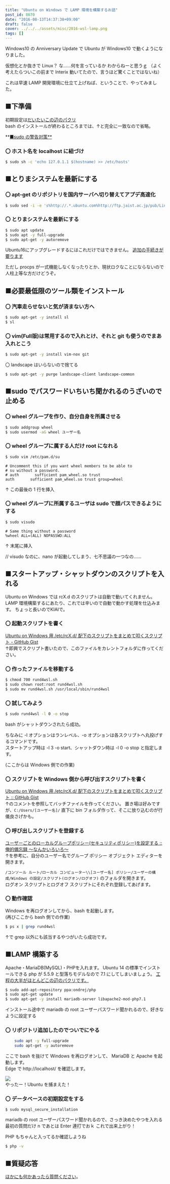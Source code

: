 ```yaml
---
title: "Ubuntu on Windows で LAMP 環境を構築するお話"
post_id: 8670
date: "2016-08-13T14:37:38+09:00"
draft: false
cover: ../../../assets/misc/2016-wsl-lamp.png
tags: []
---
```


Windows10 の Anniversary Update で Ubuntu が Windows10 で動くようになりました。

仮想化とか抜きで Linux？
な……何を言っているか わからねーと思うｇ
（よく考えたらついこの前まで Interix 動いてたので、言うほど驚くことではないね）

これは早速 LAMP 開発環境に仕立て上げねば、ということで、やってみました。

## ■下準備

初期設定は[だいたいこの辺のパクリ](http://qiita.com/Aruneko/items/c79810b0b015bebf30bb)  
bash のインストールが終わるところまでは、↑と完全に一致なので省略。

**[■sudo の警告対策**](http://qiita.com/ogomr/items/89e19829eb8cc08fcebb)

### 〇 ホスト名を localhost に紐づけ

```sh
$ sudo sh -c 'echo 127.0.1.1 $(hostname) >> /etc/hosts'
```

## ■とりまシステムを最新にする

### 〇 apt-get のリポジトリを国内サーバへ切り替えてアプデ高速化

```sh
$ sudo sed -i -e 's%http://.*.ubuntu.com%http://ftp.jaist.ac.jp/pub/Linux%g' /etc/apt/sources.list
```

### 〇 とりまシステムを最新にする

```sh
$ sudo apt update
$ sudo apt -y full-upgrade
$ sudo apt-get -y autoremove
```

Ubuntu16にアップグレードするにはこれだけではできません。
[追加の手続きが要ります](http://qiita.com/Aruneko/items/2670f42d36a7508c13bb)

ただし procps が一式機能しなくなったりとか、現状ロクなことにならないので人柱上等な方だけどうぞ。

## ■必要最低限のツール類をインストール

### 〇 汽車走らせないと気が済まない方へ

```sh
$ sudo apt-get -y install sl
$ sl
```

### 〇 vim(Full版)は常用するので入れとけ、それと git も使うのでまあ入れとこう

```sh
$ sudo apt-get -y install vim-nox git
```

〇 landscape はいらないので捨てる

```sh
$ sudo apt-get -y purge landscape-client landscape-common
```

## ■sudo でパスワードいちいち聞かれるのうざいので止める

### 〇 wheel グループを作り、自分自身を所属させる

```sh
$ sudo addgroup wheel
$ sudo usermod -aG wheel ユーザー名
```

### 〇 wheel グループに属する人だけ root になれる

```sh
$ sudo vim /etc/pam.d/su
```

```
# Uncomment this if you want wheel members to be able to
# su without a password.
# auth       sufficient pam_wheel.so trust
auth       sufficient pam_wheel.so trust group=wheel
```

↑ この最後の 1 行を挿入

### 〇 wheel グループに所属するユーザは sudo で顔パスできるようにする

```sh
$ sudo visudo
```

```
# Same thing without a password
%wheel ALL=(ALL) NOPASSWD:ALL
```

↑ 末尾に挿入

// visudo なのに、nano が起動してしまう、七不思議の一つなの……

## ■スタートアップ・シャットダウンのスクリプトを入れる

Ubuntu on Windows では rcX.d のスクリプトは自動で動いてくれません。
LAMP 環境構築するにあたり、これでは辛いので自動で動かす処理を仕込みます。
ちょっと長いのでKIAIで。

### 〇 起動スクリプトを書く

[Ubuntu on Windows 用 /etc/rcX.d/ 配下のスクリプトをまとめて叩くスクリプト - GitHub Gist](https://gist.github.com/danmaq/8825128e199c787b46ca61e4786447a8)  
↑即興でスクリプト書いたので、このファイルをカレントフォルダに作ってください。

### 〇 作ったファイルを移動する

```sh
$ chmod 700 rund4wsl.sh
$ sudo chown root:root rund4wsl.sh
$ sudo mv rund4wsl.sh /usr/local/sbin/rund4wsl
```

### 〇 試してみよう

``` sh
$ sudo rund4wsl -l 0 -o stop
```

bash がシャットダウンされたら成功。

ちなみに -l オプションはランレベル、-o オプションは各スクリプトへ丸投げするコマンドです。  
スタートアップ時は -l 3 -o start、シャットダウン時は -l 0 -o stop と指定します。

(ここからは Windows 側での作業)

### 〇 スクリプトを Windows 側から呼び出すスクリプトを書く

[Ubuntu on Windows 用 /etc/rcX.d/ 配下のスクリプトをまとめて叩くスクリプト :: GitHub Gist](https://gist.github.com/danmaq/8825128e199c787b46ca61e4786447a8)  
↑のコメントを参照してバッチファイルを作ってください。
置き場は好みですが、`C:/Users/[ユーザー名]/` 直下に bin フォルダ作って、そこに放り込むのが行儀良さげかも。

### 〇 呼び出しスクリプトを登録する

[ユーザーごとのローカルグループポリシー(セキュリティポリシー)を設定する :: 俺的備忘録 〜なんかいろいろ〜 ](https://orebibou.com/2015/03/%E3%83%A6%E3%83%BC%E3%82%B6%E3%83%BC%E3%81%94%E3%81%A8%E3%81%AE%E3%83%AD%E3%83%BC%E3%82%AB%E3%83%AB%E3%82%B0%E3%83%AB%E3%83%BC%E3%83%97%E3%83%9D%E3%83%AA%E3%82%B7%E3%83%BC%E3%82%BB%E3%82%AD%E3%83%A5/)  
↑を参考に、自分のユーザー名でグループ ポリシー オブジェクト エディターを開きます。

`/コンソール ルート/ローカル コンピューター\\[ユーザー名] ポリシー/ユーザーの構成/Windows の設定/スクリプト(ログオン/ログオフ)` のフォルダを開きます。  
ログオン スクリプトとログオフ スクリプトにそれぞれ登録してあげます。

### 〇 動作確認

Windows を再ログオンしてから、bash を起動します。  
(再びここから bash 側での作業)

```sh
$ ps x | grep rund4wsl
```

↑で grep 以外にも該当するやつがいたら成功です。

## ■LAMP 構築する

Apache・MariaDB(MySQL)・PHPを入れます。
Ubuntu 14 の標準でインストールできる php が 5.5.9 と型落ちモデルなので 7.1 にしてしまいましょう。
[工程の大半がほとんどこの辺のパクリです。](http://qiita.com/walrein/items/b0cc229619ac78852898)

```sh
$ sudo add-apt-repository ppa:ondrej/php
$ sudo apt-get update
$ sudo apt-get -y install mariadb-server libapache2-mod-php7.1
```

インストール途中で mariadb の root ユーザーパスワード聞かれるので、好きなように設定する

### 〇 リポジトリ追加したのでついでにやる

```sh
    sudo apt -y full-upgrade
    sudo apt-get -y autoremove
```

ここで bash を抜けて Windows を再ログオンして、 MariaDB と Apache を起動します。  
Edge で http://localhost/ を確認します。

![](../../../assets/misc/2016-wsl-lamp.png)  
やったー！Ubuntu を捕まえた！

### 〇 データベースの初期設定をする

```
$ sudo mysql_secure_installation
```

mariadb の root ユーザーパスワード聞かれるので、さっき決めたやつを入れる  
最初の質問だけ n であとは Enter 連打でおｋ これで出来上がり！

PHP もちゃんと入ってるか確認しようね

```sh
$ php -v
```

## ■質疑応答

[ほかにも何かあったら質問ください](https://twitter.com/danmaq)。
